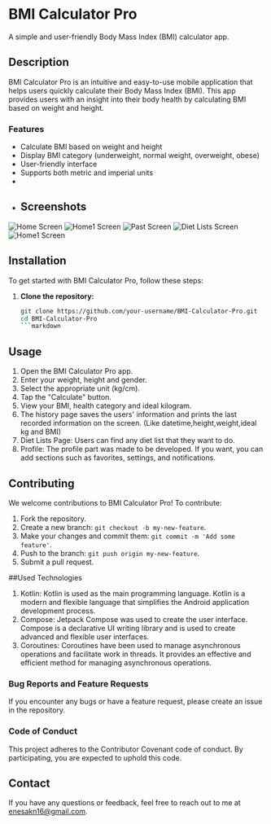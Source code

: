 # BMI Calculator Pro
A simple and user-friendly Body Mass Index (BMI) calculator app.
## Description
BMI Calculator Pro is an intuitive and easy-to-use mobile application that helps users quickly calculate their Body Mass Index (BMI). This app provides users with an insight into their body health by calculating BMI based on weight and height.

### Features
- Calculate BMI based on weight and height
- Display BMI category (underweight, normal weight, overweight, obese)
- User-friendly interface
- Supports both metric and imperial units
- 
- ## Screenshots
![Home Screen](screenshots/rateus.jpeg)
![Home1 Screen](screenshots/homescreen.jpeg)
![Past Screen](screenshots/pastscreen.jpeg)
![Diet Lists Screen](screenshots/dietlists.jpeg)
![Home1 Screen](screenshots/profilescreen.jpeg)

## Installation
To get started with BMI Calculator Pro, follow these steps:

1. **Clone the repository:**
   ```sh
   git clone https://github.com/your-username/BMI-Calculator-Pro.git
   cd BMI-Calculator-Pro
   ```markdown
## Usage
1. Open the BMI Calculator Pro app.
2. Enter your weight, height and gender.
3. Select the appropriate unit (kg/cm).
4. Tap the "Calculate" button.
5. View your BMI, health category and ideal kilogram.
6. The history page saves the users' information and prints the last recorded information on the screen. (Like datetime,height,weight,ideal kg and BMI)
7. Diet Lists Page: Users can find any diet list that they want to do.
8. Profile: The profile part was made to be developed. If you want, you can add sections such as favorites, settings, and notifications.

## Contributing
We welcome contributions to BMI Calculator Pro! To contribute:

1. Fork the repository.
2. Create a new branch: `git checkout -b my-new-feature`.
3. Make your changes and commit them: `git commit -m 'Add some feature'`.
4. Push to the branch: `git push origin my-new-feature`.
5. Submit a pull request.

##Used Technologies
1. Kotlin: Kotlin is used as the main programming language. Kotlin is a modern and flexible language that simplifies the Android application development process.
2. Compose: Jetpack Compose was used to create the user interface. Compose is a declarative UI writing library and is used to create advanced and flexible user interfaces.
3. Coroutines: Coroutines have been used to manage asynchronous operations and facilitate work in threads. It provides an effective and efficient method for managing asynchronous operations.

### Bug Reports and Feature Requests
If you encounter any bugs or have a feature request, please create an issue in the repository.

### Code of Conduct
This project adheres to the Contributor Covenant code of conduct. By participating, you are expected to uphold this code.

## Contact
If you have any questions or feedback, feel free to reach out to me at enesakn16@gmail.com.
